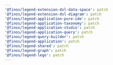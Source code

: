 ```yaml
---
'@finos/legend-extension-dsl-data-space': patch
'@finos/legend-extension-dsl-diagram': patch
'@finos/legend-application-pure-ide': patch
'@finos/legend-application-taxonomy': patch
'@finos/legend-application-studio': patch
'@finos/legend-application-query': patch
'@finos/legend-query-builder': patch
'@finos/legend-application': patch
'@finos/legend-shared': patch
'@finos/legend-graph': patch
'@finos/legend-lego': patch
---
```

